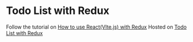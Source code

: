 # Todo List with Redux

Follow the tutorial on [How to use React(VIte.js) with Redux](https://medium.com/@ishdagnesh/how-to-use-react-vite-js-with-redux-0aaf60835052)
Hosted on [Todo List with Redux](https://todo-redux-list.netlify.app/)
